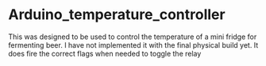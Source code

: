 Arduino_temperature_controller
==============================

This was designed to be used to control the temperature of a mini fridge for fermenting beer. I have not implemented it with the final physical build yet. It does fire the correct flags when needed to toggle the relay

